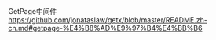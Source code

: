 GetPage中间件
https://github.com/jonataslaw/getx/blob/master/README.zh-cn.md#getpage-%E4%B8%AD%E9%97%B4%E4%BB%B6

